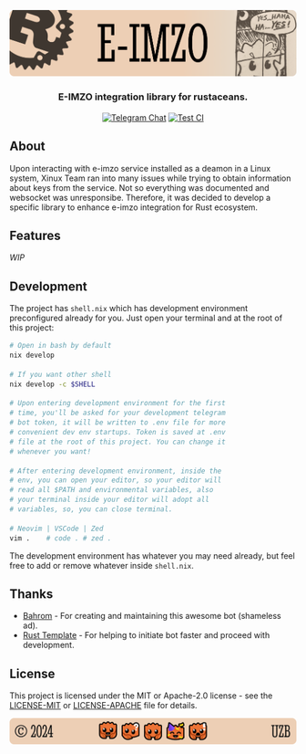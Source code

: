 <p align="center">
    <img src=".github/assets/header.png" alt="Rust Uzbekistan's {E-IMZO}">
</p>

<p align="center">
    <h3 align="center">E-IMZO integration library for rustaceans.</h3>
</p>

<p align="center">
    <a href="https://t.me/rustlanguz"><img align="center" src="https://img.shields.io/badge/chat-grey?style=flat&logo=telegram&logoColor=383636&labelColor=dea584&color=dea584" alt="Telegram Chat"></a>
    <a href="https://github.com/rust-lang-uz/e-imzo/actions/workflows/test.yml"><img align="center" src="https://img.shields.io/github/actions/workflow/status/rust-lang-uz/e-imzo/test.yml?style=flat&logo=github&logoColor=383636&labelColor=dea584&color=dea584" alt="Test CI"></a>
</p>

## About

Upon interacting with e-imzo service installed as a deamon in a Linux system, Xinux Team ran into many issues while trying to obtain information about keys from the service. Not so everything was documented and websocket was unresponsibe. Therefore, it was decided to develop a specific library to enhance e-imzo integration for Rust ecosystem.

## Features

_WIP_

## Development

The project has `shell.nix` which has development environment preconfigured already for you. Just open your
terminal and at the root of this project:

```bash
# Open in bash by default
nix develop

# If you want other shell
nix develop -c $SHELL

# Upon entering development environment for the first
# time, you'll be asked for your development telegram
# bot token, it will be written to .env file for more
# convenient dev env startups. Token is saved at .env
# file at the root of this project. You can change it
# whenever you want!

# After entering development environment, inside the
# env, you can open your editor, so your editor will
# read all $PATH and environmental variables, also
# your terminal inside your editor will adopt all
# variables, so, you can close terminal.

# Neovim | VSCode | Zed
vim .    # code . # zed .
```

The development environment has whatever you may need already, but feel free to add or remove whatever
inside `shell.nix`.

## Thanks

- [Bahrom](https://github.com/orzklv) - For creating and maintaining this awesome bot (shameless ad).
- [Rust Template](https://github.com/bleur-org/templates) - For helping to initiate bot faster and proceed with development.

## License

This project is licensed under the MIT or Apache-2.0 license - see the [LICENSE-MIT](LICENSE-MIT) or [LICENSE-APACHE](LICENSE-APACHE) file for details.

<p align="center">
    <img src=".github/assets/footer.png" alt="Rust Uzbekistan's {E-IMZO}">
</p>
